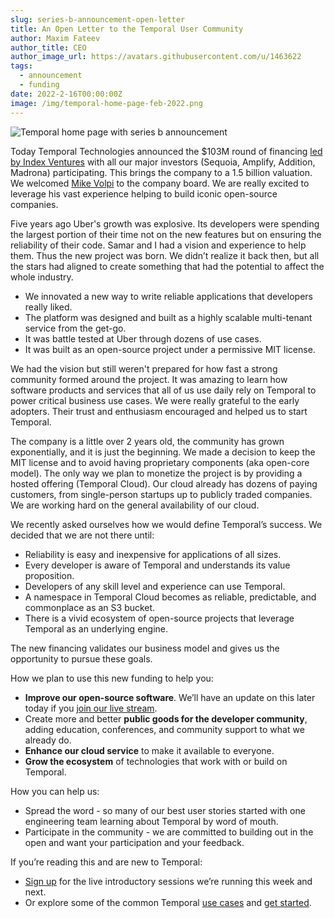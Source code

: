 ```yaml
---
slug: series-b-announcement-open-letter
title: An Open Letter to the Temporal User Community
author: Maxim Fateev
author_title: CEO
author_image_url: https://avatars.githubusercontent.com/u/1463622
tags:
  - announcement
  - funding
date: 2022-2-16T00:00:00Z
image: /img/temporal-home-page-feb-2022.png
---
```


![Temporal home page with series b announcement](/img/temporal-home-page-feb-2022.png)

<!--truncate-->

Today Temporal Technologies announced the $103M round of financing [led by Index Ventures](https://www.indexventures.com/perspectives/everything-is-a-workflow-our-investment-in-temporal/) with all our major investors (Sequoia, Amplify, Addition, Madrona) participating.
This brings the company to a 1.5 billion valuation.
We welcomed [Mike Volpi](https://www.linkedin.com/in/mavolpi/) to the company board.
We are really excited to leverage his vast experience helping to build iconic open-source companies.

Five years ago Uber's growth was explosive.
Its developers were spending the largest portion of their time not on the new features but on ensuring the reliability of their code.
Samar and I had a vision and experience to help them.
Thus the new project was born.
We didn’t realize it back then, but all the stars had aligned to create something that had the potential to affect the whole industry.

- We innovated a new way to write reliable applications that developers really liked.
- The platform was designed and built as a highly scalable multi-tenant service from the get-go.
- It was battle tested at Uber through dozens of use cases.
- It was built as an open-source project under a permissive MIT license.

We had the vision but still weren't prepared for how fast a strong community formed around the project.
It was amazing to learn how software products and services that all of us use daily rely on Temporal to power critical business use cases.
We were really grateful to the early adopters.
Their trust and enthusiasm encouraged and helped us to start Temporal.

The company is a little over 2 years old, the community has grown exponentially, and it is just the beginning.
We made a decision to keep the MIT license and to avoid having proprietary components (aka open-core model).
The only way we plan to monetize the project is by providing a hosted offering (Temporal Cloud).
Our cloud already has dozens of paying customers, from single-person startups up to publicly traded companies.
We are working hard on the general availability of our cloud.

We recently asked ourselves how we would define Temporal’s success. We decided that we are not there until:

- Reliability is easy and inexpensive for applications of all sizes.
- Every developer is aware of Temporal and understands its value proposition.
- Developers of any skill level and experience can use Temporal.
- A namespace in Temporal Cloud becomes as reliable, predictable, and commonplace as an S3 bucket.
- There is a vivid ecosystem of open-source projects that leverage Temporal as an underlying engine.

The new financing validates our business model and gives us the opportunity to pursue these goals.

How we plan to use this new funding to help you:

- **Improve our open-source software**. We’ll have an update on this later today if you [join our live stream](https://www.youtube.com/watch?v=E40KwlxZJFI).
- Create more and better **public goods for the developer community**, adding education, conferences, and community support to what we already do.
- **Enhance our cloud service** to make it available to everyone.
- **Grow the ecosystem** of technologies that work with or build on Temporal.

How you can help us:

- Spread the word - so many of our best user stories started with one engineering team learning about Temporal by word of mouth.
- Participate in the community - we are committed to building out in the open and want your participation and your feedback.

If you’re reading this and are new to Temporal:

- [Sign up](https://calendly.com/community-temporal) for the live introductory sessions we’re running this week and next.
- Or explore some of the common Temporal [use cases](https://temporal.io/use-cases) and [get started](https://docs.temporal.io/).
